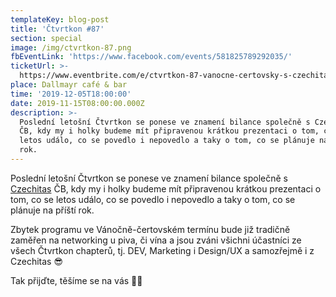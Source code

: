 ```yaml
---
templateKey: blog-post
title: 'Čtvrtkon #87'
section: special
image: /img/ctvrtkon-87.png
fbEventLink: 'https://www.facebook.com/events/581825789292035/'
ticketUrl: >-
  https://www.eventbrite.com/e/ctvrtkon-87-vanocne-certovsky-s-czechitas-cb-tickets-82571576809
place: Dallmayr café & bar
time: '2019-12-05T18:00:00'
date: 2019-11-15T08:00:00.000Z
description: >-
  Poslední letošní Čtvrtkon se ponese ve znamení bilance společně s Czechitas
  ČB, kdy my i holky budeme mít připravenou krátkou prezentaci o tom, co se
  letos událo, co se povedlo i nepovedlo a taky o tom, co se plánuje na příští
  rok.
---
```


Poslední letošní Čtvrtkon se ponese ve znamení bilance společně s [Czechitas](https://www.czechitas.cz/) ČB, kdy my i holky budeme mít připravenou krátkou prezentaci o tom, co se letos událo, co se povedlo i nepovedlo a taky o tom, co se plánuje na příští rok. 

Zbytek programu ve Vánočně-čertovském termínu bude již tradičně zaměřen na networking u piva, či vína a jsou zváni všichni účastníci ze všech Čtvrtkon chapterů, tj. DEV, Marketing i Design/UX a samozřejmě i z Czechitas 😎

Tak přijďte, těšíme se na vás 🥳🎄
